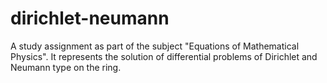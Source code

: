 # dirichlet-neumann
A study assignment as part of the subject "Equations of Mathematical Physics". It represents the solution of differential problems of Dirichlet and Neumann type on the ring.
